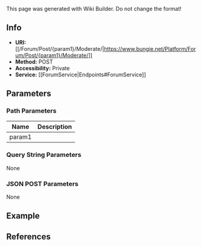 <span class="wiki-builder">This page was generated with Wiki Builder. Do not change the format!</span>

## Info

* **URI:** [[/Forum/Post/{param1}/Moderate/|https://www.bungie.net/Platform/Forum/Post/{param1}/Moderate/]]
* **Method:** POST
* **Accessibility:** Private
* **Service:** [[ForumService|Endpoints#ForumService]]

## Parameters
### Path Parameters
Name | Description
---- | -----------
param1 | 

### Query String Parameters
None

### JSON POST Parameters
None

## Example


## References
